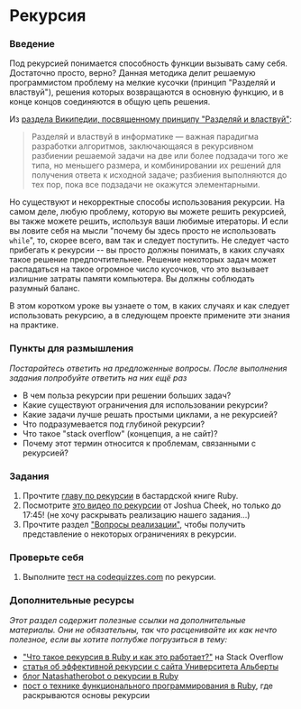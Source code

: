 # Рекурсия

### Введение

Под рекурсией понимается способность функции вызывать саму себя. Достаточно просто, верно? Данная методика делит решаемую программистом проблему на мелкие кусочки (принцип "Разделяй и властвуй"), решения которых возвращаются в основную функцию, и в конце концов соединяются в общую цепь решения.

Из [раздела Википедии, посвященному принципу "Разделяй и властвуй"](<https://ru.wikipedia.org/wiki/Разделяй_и_властвуй_(информатика)>):

> Разделяй и властвуй в информатике — важная парадигма разработки алгоритмов, заключающаяся в рекурсивном разбиении решаемой задачи на две или более подзадачи того же типа, но меньшего размера, и комбинировании их решений для получения ответа к исходной задаче; разбиения выполняются до тех пор, пока все подзадачи не окажутся элементарными.

Но существуют и некорректные способы использования рекурсии. На самом деле, любую проблему, которую вы можете решить рекурсией, вы также можете решить, используя ваши любимые итераторы. И если вы ловите себя на мысли "почему бы здесь просто не использовать `while`", то, скорее всего, вам так и следует поступить. Не следует часто прибегать к рекурсии -- вы просто должны понимать, в каких случаях такое решение предпочтительнее. Решение некоторых задач может распадаться на такое огромное число кусочков, что это вызывает излишние затраты памяти компьютера. Вы должны соблюдать разумный баланс.

В этом коротком уроке вы узнаете о том, в каких случаях и как следует использовать рекурсию, а в следующем проекте примените эти знания на практике.

### Пункты для размышления

_Постарайтесь ответить на предложенные вопросы. После выполнения задания попробуйте ответить на них ещё раз_

- В чем польза рекурсии при решении больших задач?
- Какие существуют ограничения для использовании рекурсии?
- Какие задачи лучше решать простыми циклами, а не рекурсией?
- Что подразумевается под глубиной рекурсии?
- Что такое "stack overflow" (концепция, а не сайт)?
- Почему этот термин относится к проблемам, связанными с рекурсией?

### Задания

1. Прочтите [главу по рекурсии](http://ruby.bastardsbook.com/chapters/recursion/) в бастардской книге Ruby.
2. Посмотрите [это видео по рекурсии](http://vimeo.com/24716767) от Joshua Cheek, но только до 17:45! (не хочу раскрывать реализацию нашего задания...)
3. Прочтите раздел ["Вопросы реализации"](http://en.wikipedia.org/wiki/Divide_and_conquer_algorithm#Implementation_issues), чтобы получить представление о некоторых ограничениях в рекурсии.

### Проверьте себя

1. Выполните [тест на codequizzes.com](http://www.codequizzes.com/computer-science/recursion) по рекурсии.

### Дополнительные ресурсы

_Этот раздел содержит полезные ссылки на дополнительные материалы. Они не обязательны, так что расценивайте их как нечто полезное, если вы хотите поглубже погрузиться в тему:_

- ["Что такое рекурсия в Ruby и как это работает?"](http://stackoverflow.com/questions/6418017/what-is-ruby-recursion-and-how-does-it-work) на Stack Overflow
- [статья об эффективной рекурсии с сайта Университета Альберты](http://webdocs.cs.ualberta.ca/~holte/T26/efficient-rec.html)
- [блог Natashatherobot о рекурсии в Ruby](http://natashatherobot.com/recursion-factorials-fibonacci-ruby/)
- [пост о технике функционального программирования в Ruby](http://www.sitepoint.com/functional-programming-techniques-with-ruby-part-iii/), где раскрываются основы рекурсии
